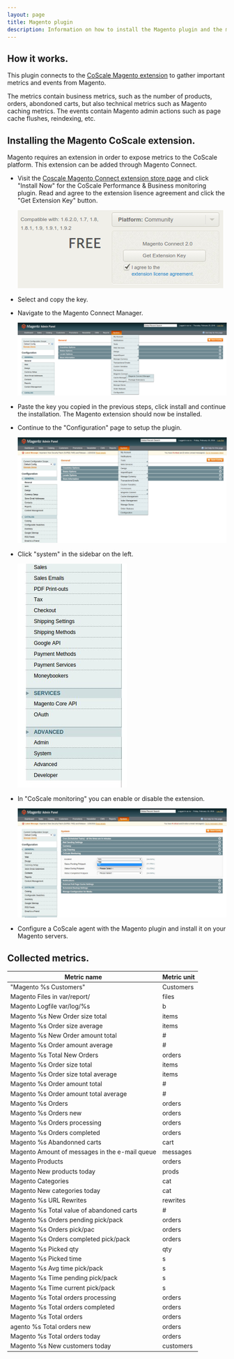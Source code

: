 ```yaml
---
layout: page
title: Magento plugin
description: Information on how to install the Magento plugin and the metrics collected by the CoScale Magento plugin.
---
```


## How it works.
This plugin connects to the [CoScale Magento extension](https://www.magentocommerce.com/magento-connect/coscale-performance-business-monitoring.html) to gather important metrics and events from Magento.

The metrics contain business metrics, such as the number of products, orders, abondoned carts, but also technical metrics such as Magento caching metrics. The events contain Magento admin actions such as page cache flushes, reindexing, etc.

## Installing the Magento CoScale extension.
Magento requires an extension in order to expose metrics to the CoScale platform. This extension can be added through Magento Connect.

* Visit the [Coscale Magento Connect extension store page](https://www.magentocommerce.com/magento-connect/coscale-performance-business-monitoring.html) and click "Install Now" for the CoScale Performance & Business monitoring plugin. Read and agree to the extension lisence agreement and click the "Get Extension Key" button.

  <img src="/gfx/agent/plugins/magento/getExtensionKey.png" alt="Magento Connect link">

* Select and copy the key.

* Navigate to the Magento Connect Manager.

  <img src="/gfx/agent/plugins/magento/magentoConnect.png" alt="Magento Connect link">

* Paste the key you copied in the previous steps, click install and continue the installation. The Magento extension should now be installed.

* Continue to the "Configuration" page to setup the plugin.

  <img src="/gfx/agent/plugins/magento/configuration.jpg" alt="Magento configuration link">

* Click "system" in the sidebar on the left.

  <img src="/gfx/agent/plugins/magento/system.jpg" alt="Magento system link">

* In "CoScale monitoring" you can enable or disable the extension.

  <img src="/gfx/agent/plugins/magento/CoScaleMonitoring.jpg" alt="CoScale monitoring">

* Configure a CoScale agent with the Magento plugin and install it on your Magento servers.


## Collected metrics.

|                  Metric name                    |       Metric unit       |
|-------------------------------------------------|-------------------------|
| "Magento %s Customers"                          |  Customers              |
| Magento Files in var/report/                    | files                   |
| Magento Logfile var/log/%s                      |  b                      |
| Magento %s New Order size total                 |  items                  |
| Magento %s Order size average                   |  items                  |
| Magento %s New Order amount total               |  #                      |
| Magento %s Order amount average                 |  #                      |
| Magento %s Total New Orders                     |  orders                 |
| Magento %s Order size total                     |  items                  |
| Magento %s Order size total average             |  items                  |
| Magento %s Order amount total                   |  #                      |
| Magento %s Order amount total average           |  #                      |
| Magento %s Orders                               |  orders                 |
| Magento %s Orders new                           |  orders                 |
| Magento %s Orders processing                    |  orders                 |
| Magento %s Orders completed                     |  orders                 |
| Magento %s Abandonned carts                     |  cart                   |
| Magento Amount of messages in the e-mail queue  |  messages               |
| Magento Products                                |  orders                 |
| Magento New products today                      |  prods                  |
| Magento Categories                              |  cat                    |
| Magento New categories today                    |  cat                    |
| Magento %s URL Rewrites                         |  rewrites               |
| Magento %s Total value of abandoned carts       |  #                      |
| Magento %s Orders pending pick/pack             |  orders                 |
| Magento %s Orders pick/pac                      |  orders                 |
| Magento %s Orders completed pick/pack           |  orders                 |
| Magento %s Picked qty                           |  qty                    |
| Magento %s Picked time                          |  s                      |
| Magento %s Avg time pick/pack                   |   s                     |
| Magento %s Time pending pick/pack               |  s                      |
| Magento %s Time current pick/pack               |  s                      |
| Magento %s Total orders processing              |  orders                 |
| Magento %s Total orders completed               |  orders                 |
| Magento %s Total orders                         |  orders                 |
| agento %s Total orders new                      |  orders                 |
| Magento %s Total orders today                   |  orders                 |
| Magento %s New customers today                  |  customers              |
